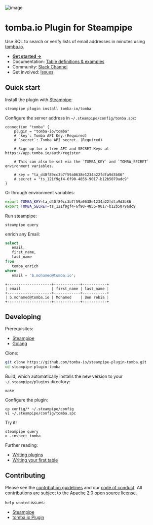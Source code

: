 ![image](https://hub.steampipe.io/images/plugins/turbot/tomba-social-graphic.png)

# tomba.io Plugin for Steampipe

Use SQL to search or verify lists of email addresses in minutes using [tomba.io](https://tomba.io).

- **[Get started →](https://hub.steampipe.io/plugins/turbot/tomba)**
- Documentation: [Table definitions & examples](https://hub.steampipe.io/plugins/tomba-io/tomba/tables)
- Community: [Slack Channel](https://steampipe.io/community/join)
- Get involved: [Issues](https://github.com/tomba-io/steampipe-plugin-tomba/issues)

## Quick start

Install the plugin with [Steampipe](https://steampipe.io):

```shell
steampipe plugin install tomba-io/tomba
```

Configure the server address in `~/.steampipe/config/tomba.spc`:

```hcl
connection "tomba" {
    plugin = "tomba-io/tomba"
    # `key`: Tomba API Key.(Required)
    # `secret`: Tomba API secret. (Required)

    # Sign up for a free API and SECRET Keys at https://app.tomba.io/auth/register

    # This can also be set via the `TOMBA_KEY` and `TOMBA_SECRET` environment variables.
    
    # key = "ta_d40f89cc3b7f59a0638e1234a22fdfa9d3b86"
    # secret = "ts_121f9gf4-6f90-4856-9017-b12b5079adc9"
}
```

Or through environment variables:

```sh
export TOMBA_KEY=ta_d40f89cc3b7f59a0638e1234a22fdfa9d3b86
export TOMBA_SECRET=ts_121f9gf4-6f90-4856-9017-b12b5079adc9
```

Run steampipe:

```shell
steampipe query
```

enrich any Email:

```sql
select
   email,
   first_name,
   last_name 
from
   tomba_enrich 
where
   email = 'b.mohamed@tomba.io';
```

```
+--------------------+------------+-----------+
| email              | first_name | last_name |
+--------------------+------------+-----------+
| b.mohamed@tomba.io | Mohamed    | Ben rebia |
+--------------------+------------+-----------+
```

## Developing

Prerequisites:

- [Steampipe](https://steampipe.io/downloads)
- [Golang](https://golang.org/doc/install)

Clone:

```sh
git clone https://github.com/tomba-io/steampipe-plugin-tomba.git
cd steampipe-plugin-tomba
```

Build, which automatically installs the new version to your `~/.steampipe/plugins` directory:

```
make
```

Configure the plugin:

```
cp config/* ~/.steampipe/config
vi ~/.steampipe/config/tomba.spc
```

Try it!

```
steampipe query
> .inspect tomba
```

Further reading:

- [Writing plugins](https://steampipe.io/docs/develop/writing-plugins)
- [Writing your first table](https://steampipe.io/docs/develop/writing-your-first-table)

## Contributing

Please see the [contribution guidelines](https://github.com/turbot/steampipe/blob/main/CONTRIBUTING.md) and our [code of conduct](https://github.com/turbot/steampipe/blob/main/CODE_OF_CONDUCT.md). All contributions are subject to the [Apache 2.0 open source license](https://github.com/tomba-io/steampipe-plugin-tomba/blob/main/LICENSE).

`help wanted` issues:

- [Steampipe](https://github.com/turbot/steampipe/labels/help%20wanted)
- [tomba.io Plugin](https://github.com/tomba-io/steampipe-plugin-tomba/labels/help%20wanted)
